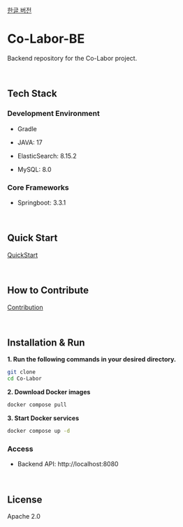 [한글 버전](https://github.com/Co-Labor-Project/Co-Labor-BE/blob/develop/README.ko.md)

# Co-Labor-BE

Backend repository for the Co-Labor project.

<br/>

## Tech Stack

### Development Environment

- Gradle

- JAVA: 17

- ElasticSearch: 8.15.2

- MySQL: 8.0

### Core Frameworks

- Springboot: 3.3.1

<br/>

## Quick Start

[QuickStart](https://github.com/Co-Labor-Project/deploy/blob/main/README.md)

<br/>

## How to Contribute

[Contribution](https://github.com/Co-Labor-Project/Co-Labor-BE/blob/develop/CONTRIBUTING-EN.md)

<br/>

## Installation & Run

**1. Run the following commands in your desired directory.**

```bash
git clone
cd Co-Labor
```

**2. Download Docker images**

```bash
docker compose pull
```

**3. Start Docker services**

```bash
docker compose up -d
```

### Access

- Backend API: http://localhost:8080

<br/>

## License

Apache 2.0
